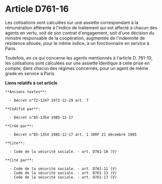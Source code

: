 # Article D761-16

Les cotisations sont calculées sur une assiette correspondant à la rémunération afférente à l'indice de traitement qui est
affecté à chacun des agents en vertu, soit de son contrat d'engagement, soit d'une décision du ministre responsable de la
coopération, augmentée de l'indemnité de résidence allouée, pour le même indice, à un fonctionnaire en service à Paris. 

Toutefois, en ce qui concerne les agents mentionnés à l'article D. 761-10, les cotisations sont calculées sur une assiette
identique à celle prise en compte, dans chacun des régimes concernés, pour un agent de même grade en service à Paris.

**Liens relatifs à cet article**

	**Anciens textes**:

	  - Décret n°72-1247 1972-12-29 art. 7

	**Codifié par**:

	  - Décret n°85-1354 1985-12-17

	**Créé par**:

	  - Décret n°85-1354 1985-12-17 art. 1 JORF 21 décembre 1985

	**Cite**:

	  - Code de la sécurité sociale. - art. D761-10 (V)

	**Cité par**:

	  - Code de la sécurité sociale. - art. D761-11 (V)
	  - Code de la sécurité sociale. - art. D761-13 (V)
	  - Code de la sécurité sociale. - art. D761-17 (V)
